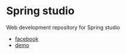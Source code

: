 Spring studio
===


Web development repository for  Spring studio

+ [facebook](https://www.facebook.com/pages/Spring-studio-za-njegu-lica-i-tijela/243270269209484?fref=ts)
+ [demo](http://spring-studio.github.io/web/)
